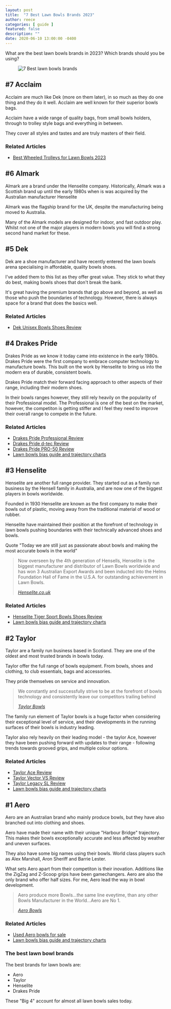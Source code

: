 ```yaml
---
layout: post
title:  "7 Best Lawn Bowls Brands 2023"
author: reece
categories: [ guide ]
featured: false
description: ""
date: 2020-06-10 13:00:00 -0400
---
```

    

<!-- wp:paragraph -->
<p xmlns="http://www.w3.org/1999/xhtml">What are the best lawn bowls brands in 2023? Which brands should you be using?</p>
<!-- /wp:paragraph -->

<!-- wp:image {"id":285,"sizeSlug":"full","linkDestination":"none"} -->
<figure class="wp-block-image size-full"><img src="/img/posts/best-lawn-bowls-brands.jpeg" alt="7 Best lawn bowls brands" class="wp-image-285"/></figure>
<!-- /wp:image -->

<!-- wp:heading -->
<h2>#7 Acclaim</h2>
<!-- /wp:heading -->

<!-- wp:paragraph -->
<p>Acclaim are much like Dek (more on them later), in so much as they do one thing and they do it well. Acclaim are well known for their superior bowls bags.</p>
<!-- /wp:paragraph -->

<!-- wp:paragraph -->
<p>Acclaim have a wide range of quality bags, from small bowls holders, through to trolley style bags and everything in between.</p>
<!-- /wp:paragraph -->

<!-- wp:paragraph -->
<p>They cover all styles and tastes and are truly masters of their field.</p>
<!-- /wp:paragraph -->

<!-- wp:heading {"level":3} -->
<h3><a href="#related-articles"></a>Related Articles</h3>
<!-- /wp:heading -->

<!-- wp:list -->
<ul><!-- wp:list-item -->
<li><a href="#">Best Wheeled Trolleys for Lawn Bowls 2023</a></li>
<!-- /wp:list-item --></ul>
<!-- /wp:list -->

<!-- wp:heading -->
<h2><a href="#6-almark"></a>#6 Almark</h2>
<!-- /wp:heading -->

<!-- wp:paragraph -->
<p>Almark are a brand under the Henselite company. Historically, Almark was a Scottish brand up until the early 1980s when is was acquired by the Australian manufacturer Henselite</p>
<!-- /wp:paragraph -->

<!-- wp:paragraph -->
<p>Almark was the flagship brand for the UK, despite the manufacturing being moved to Australia.</p>
<!-- /wp:paragraph -->

<!-- wp:paragraph -->
<p>Many of the Almark models are designed for indoor, and fast outdoor play. Whilst not one of the major players in modern bowls you will find a strong second hand market for these.</p>
<!-- /wp:paragraph -->

<!-- wp:heading -->
<h2><a href="#5-dek"></a>#5 Dek</h2>
<!-- /wp:heading -->

<!-- wp:paragraph -->
<p>Dek are a shoe manufacturer and have recently entered the lawn bowls arena specialising in affordable, quality bowls shoes.</p>
<!-- /wp:paragraph -->

<!-- wp:paragraph -->
<p>I've added them to this list as they offer great value. They stick to what they do best, making bowls shoes that don't break the bank.</p>
<!-- /wp:paragraph -->

<!-- wp:paragraph -->
<p>It's great having the premium brands that go above and beyond, as well as those who push the boundaries of technology. However, there is always space for a brand that does the basics well.</p>
<!-- /wp:paragraph -->

<!-- wp:heading {"level":3} -->
<h3><a href="#related-articles-1"></a>Related Articles</h3>
<!-- /wp:heading -->

<!-- wp:list -->
<ul><!-- wp:list-item -->
<li><a href="#">Dek Unisex Bowls Shoes Review</a></li>
<!-- /wp:list-item --></ul>
<!-- /wp:list -->

<!-- wp:heading -->
<h2><a href="#4-drakes-pride"></a>#4 Drakes Pride</h2>
<!-- /wp:heading -->

<!-- wp:paragraph -->
<p>Drakes Pride as we know it today came into existence in the early 1980s. Drakes Pride were the first company to embrace computer technology to manufacture bowls. This built on the work by Henselite to bring us into the modern era of durable, consistent bowls.</p>
<!-- /wp:paragraph -->

<!-- wp:paragraph -->
<p>Drakes Pride match their forward facing approach to other aspects of their range, including their modern shoes.</p>
<!-- /wp:paragraph -->

<!-- wp:paragraph -->
<p>In their bowls ranges however, they still rely heavily on the popularity of their Professional model. The Professional is one of the best on the market, however, the competiton is getting stiffer and I feel they need to improve their overall range to compete in the future.</p>
<!-- /wp:paragraph -->

<!-- wp:heading {"level":3} -->
<h3><a href="#related-articles-2"></a>Related Articles</h3>
<!-- /wp:heading -->

<!-- wp:list -->
<ul><!-- wp:list-item -->
<li><a href="#">Drakes Pride Professional Review</a></li>
<!-- /wp:list-item -->

<!-- wp:list-item -->
<li><a href="#">Drakes Pride d-tec Review</a></li>
<!-- /wp:list-item -->

<!-- wp:list-item -->
<li><a href="#">Drakes Pride PRO-50 Review</a></li>
<!-- /wp:list-item -->

<!-- wp:list-item -->
<li><a href="#">Lawn bowls bias guide and trajectory charts</a></li>
<!-- /wp:list-item --></ul>
<!-- /wp:list -->

<!-- wp:heading -->
<h2><a href="#3-henselite"></a>#3 Henselite</h2>
<!-- /wp:heading -->

<!-- wp:paragraph -->
<p>Henselite are another full range provider. They started out as a family run business by the Hensell family in Australia, and are now one of the biggest players in bowls worldwide.</p>
<!-- /wp:paragraph -->

<!-- wp:paragraph -->
<p>Founded in 1930 Henselite are known as the first company to make their bowls out of plastic, moving away from the traditional material of wood or rubber.</p>
<!-- /wp:paragraph -->

<!-- wp:paragraph -->
<p>Henselite have maintained their position at the forefront of technology in lawn bowls pushing boundaries with their technically advanced shoes and bowls.</p>
<!-- /wp:paragraph -->

<!-- wp:paragraph -->
<p>Quote "Today we are still just as passionate about bowls and making the most accurate bowls in the world"</p>
<!-- /wp:paragraph -->

<!-- wp:quote -->
<blockquote class="wp-block-quote"><!-- wp:paragraph -->
<p>Now overseen by the 4th generation of Hensells, Henselite is the biggest manufacturer and distributor of Lawn Bowls worldwide and has won 3 Australian Export Awards and been inducted into the Helms Foundation Hall of Fame in the U.S.A. for outstanding achievement in Lawn Bowls.</p>
<!-- /wp:paragraph --><cite><a href="https://www.henselite.co.uk/about">Henselite.co.uk</a></cite></blockquote>
<!-- /wp:quote -->

<!-- wp:heading {"level":3} -->
<h3><a href="#related-articles-3"></a>Related Articles</h3>
<!-- /wp:heading -->

<!-- wp:list -->
<ul><!-- wp:list-item -->
<li><a href="#">Henselite Tiger Sport Bowls Shoes Review</a></li>
<!-- /wp:list-item -->

<!-- wp:list-item -->
<li><a href="#">Lawn bowls bias guide and trajectory charts</a></li>
<!-- /wp:list-item --></ul>
<!-- /wp:list -->

<!-- wp:heading -->
<h2><a href="#2-taylor"></a>#2 Taylor</h2>
<!-- /wp:heading -->

<!-- wp:paragraph -->
<p>Taylor are a family run business based in Scotland. They are one of the oldest and most trusted brands in bowls today.</p>
<!-- /wp:paragraph -->

<!-- wp:paragraph -->
<p>Taylor offer the full range of bowls equipment. From bowls, shoes and clothing, to club essentials, bags and accessories.</p>
<!-- /wp:paragraph -->

<!-- wp:paragraph -->
<p>They pride themselves on service and innovation.</p>
<!-- /wp:paragraph -->

<!-- wp:quote -->
<blockquote class="wp-block-quote"><!-- wp:paragraph -->
<p>We constantly and successfully strive to be at the forefront of bowls technology and consistently leave our competitors trailing behind</p>
<!-- /wp:paragraph --><cite><a href="https://www.taylorbowls.com/about">Taylor Bowls</a></cite></blockquote>
<!-- /wp:quote -->

<!-- wp:paragraph -->
<p>The family run element of Taylor bowls is a huge factor when considering their exceptional level of service, and their developments in the running surfaces of their bowls is industry leading.</p>
<!-- /wp:paragraph -->

<!-- wp:paragraph -->
<p>Taylor also rely heavily on their leading model - the taylor Ace, however they have been pushing forward with updates to their range - following trends towards grooved grips, and multiple colour options.</p>
<!-- /wp:paragraph -->

<!-- wp:heading {"level":3} -->
<h3><a href="#related-articles-4"></a>Related Articles</h3>
<!-- /wp:heading -->

<!-- wp:list -->
<ul><!-- wp:list-item -->
<li><a href="#">Taylor Ace Review</a></li>
<!-- /wp:list-item -->

<!-- wp:list-item -->
<li><a href="#">Taylor Vector VS Review</a></li>
<!-- /wp:list-item -->

<!-- wp:list-item -->
<li><a href="#">Taylor Legacy SL Review</a></li>
<!-- /wp:list-item -->

<!-- wp:list-item -->
<li><a href="#">Lawn bowls bias guide and trajectory charts</a></li>
<!-- /wp:list-item --></ul>
<!-- /wp:list -->

<!-- wp:heading -->
<h2><a href="#1-aero"></a>#1 Aero</h2>
<!-- /wp:heading -->

<!-- wp:paragraph -->
<p>Aero are an Australian brand who mainly produce bowls, but they have also branched out into clothing and shoes.</p>
<!-- /wp:paragraph -->

<!-- wp:paragraph -->
<p>Aero have made their name with their unique "Harbour Bridge" trajectory. This makes their bowls exceptionally accurate and less affected by weather and uneven surfaces.</p>
<!-- /wp:paragraph -->

<!-- wp:paragraph -->
<p>They also have some big names using their bowls. World class players such as Alex Marshall, Aron Sheriff and Barrie Lester.</p>
<!-- /wp:paragraph -->

<!-- wp:paragraph -->
<p>What sets Aero apart from their competiton is their inovation. Additions like the ZigZag and Z-Scoop grips have been gamechangers. Aero are also the only brand who offer half sizes. For me, Aero lead the way in bowl development.</p>
<!-- /wp:paragraph -->

<!-- wp:quote -->
<blockquote class="wp-block-quote"><!-- wp:paragraph -->
<p>Aero produce more Bowls…the same line eveytime, than any other Bowls Manufacturer in the World…Aero are No 1.</p>
<!-- /wp:paragraph --><cite><a href="https://www.aerobowls.com/pages/frequently-asked-questions">Aero Bowls</a></cite></blockquote>
<!-- /wp:quote -->

<!-- wp:heading {"level":3} -->
<h3><a href="#related-articles-5"></a>Related Articles</h3>
<!-- /wp:heading -->

<!-- wp:list -->
<ul><!-- wp:list-item -->
<li><a href="#">Used Aero bowls for sale</a></li>
<!-- /wp:list-item -->

<!-- wp:list-item -->
<li><a href="#">Lawn bowls bias guide and trajectory charts</a></li>
<!-- /wp:list-item --></ul>
<!-- /wp:list -->

<!-- wp:heading {"level":3} -->
<h3><a href="#the-best-lawn-bowl-brands"></a>The best lawn bowl brands</h3>
<!-- /wp:heading -->

<!-- wp:paragraph -->
<p>The best brands for lawn bowls are:</p>
<!-- /wp:paragraph -->

<!-- wp:list -->
<ul><!-- wp:list-item -->
<li>Aero</li>
<!-- /wp:list-item -->

<!-- wp:list-item -->
<li>Taylor</li>
<!-- /wp:list-item -->

<!-- wp:list-item -->
<li>Henselite</li>
<!-- /wp:list-item -->

<!-- wp:list-item -->
<li>Drakes Pride</li>
<!-- /wp:list-item --></ul>
<!-- /wp:list -->

<!-- wp:paragraph -->
<p>These "Big 4" account for almost all lawn bowls sales today.</p>
<!-- /wp:paragraph -->
    